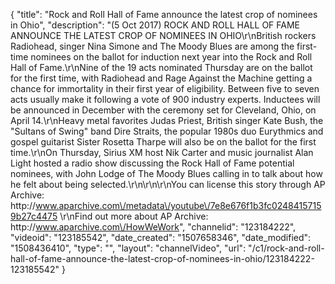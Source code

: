 {
    "title": "Rock and Roll Hall of Fame announce the latest crop of nominees in Ohio",
    "description": "(5 Oct 2017) ROCK AND ROLL HALL OF FAME ANNOUNCE THE LATEST CROP OF NOMINEES IN OHIO\r\nBritish rockers Radiohead, singer Nina Simone and The Moody Blues are among the first-time nominees on the ballot for induction next year into the Rock and Roll Hall of Fame.\r\nNine of the 19 acts nominated Thursday are on the ballot for the first time, with Radiohead and Rage Against the Machine getting a chance for immortality in their first year of eligibility. Between five to seven acts usually make it following a vote of 900 industry experts. Inductees will be announced in December with the ceremony set for Cleveland, Ohio, on April 14.\r\nHeavy metal favorites Judas Priest, British singer Kate Bush, the \"Sultans of Swing\" band Dire Straits, the popular 1980s duo Eurythmics and gospel guitarist Sister Rosetta Tharpe will also be on the ballot for the first time.\r\nOn Thursday, Sirius XM host Nik Carter and music journalist Alan Light hosted a radio show discussing the Rock Hall of Fame potential nominees, with John Lodge of The Moody Blues calling in to talk about how he felt about being selected.\r\n\r\n\r\nYou can license this story through AP Archive: http:\/\/www.aparchive.com\/metadata\/youtube\/7e8e676f1b3fc02484157159b27c4475 \r\nFind out more about AP Archive: http:\/\/www.aparchive.com\/HowWeWork",
    "channelid": "123184222",
    "videoid": "123185542",
    "date_created": "1507658346",
    "date_modified": "1508436410",
    "type": "",
    "layout": "channelVideo",
    "url": "\/c1\/rock-and-roll-hall-of-fame-announce-the-latest-crop-of-nominees-in-ohio\/123184222-123185542"
}
